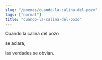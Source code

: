 ```yaml
---
slug: "/poemas/cuando-la-calina-del-pozo"
tags: ["normal"]
title: "cuando-la-calina-del-pozo"
---
```

Cuando la calina del pozo

se aclara,

las verdades se obvian.